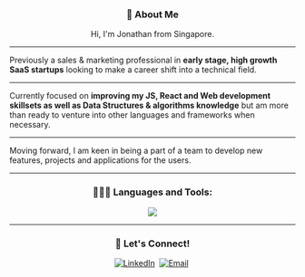 <h3 align="center"><b>👋 About Me</b></h3>
    <p align="center">
    Hi, I'm Jonathan from Singapore.
    <hr>
    Previously a sales & marketing professional in <b>early stage, high growth SaaS startups</b> looking to make a career shift into a technical field.
    <hr>
    Currently focused on <b>improving my JS, React and Web development skillsets as well as Data Structures & algorithms knowledge</b> but am more than ready to venture into other languages and frameworks when necessary.
    <hr>
    Moving forward, I am keen in being a part of a team to develop new features, projects and applications for the users.
    </p>
<hr>
<h3 align="center"><b>👩🏻‍💻 Languages and Tools:</b></h3>
    <p align="center">
    <img src="https://skillicons.dev/icons?i=js,html,css,jest,materialui,git,github,react,tailwind,nodejs,express,mongodb,vscode,npm,vite,vercel,figma" />
    </p>
<hr>
<h3 align="center"><b>🔗 Let's Connect!</b></h3>
    <p align="center">
        <a href="https://www.linkedin.com/in/jane-tan-/"><img src="https://skillicons.dev/icons?i=linkedin"" alt="LinkedIn"/></a>&nbsp
        <a href="mailto: jonathan.quekww@gmail.com"><img src="https://skillicons.dev/icons?i=gmail" alt="Email"/></a>&nbsp
    </p>
